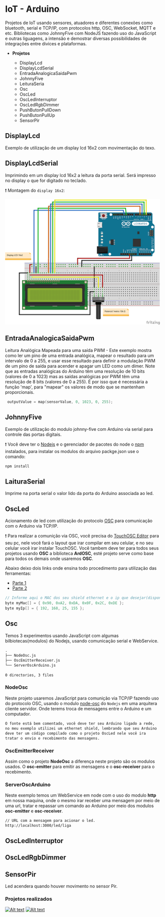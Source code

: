  # IoT - Arduino
   
Projetos de IoT usando sensores, atuadores e diferentes conexões como bluetooth, serial e TCP/IP, com protocolos http, OSC, WebSocket, MQTT e etc. Bibliotecas como JohnnyFive com NodeJS fazendo uso do JavaScript e outras liguagens, a intensão e demostrar diversas possibilidades de integrações entre divices e plataformas.


* **Projetos** 

    * DisplayLcd 
    * DisplayLcdSerial
    * EntradaAnalogicaSaidaPwm
    * JohnnyFive
    * LeituraSeria
    * Osc
    * OscLed
    * OscLedInterruptor
    * OscLedRgbDimmer
    * PushButonPullDown
    * PushButonPullUp
    * SensorPir

## DisplayLcd

Exemplo de utilização de um display lcd 16x2 com movimentação do texo.


## DisplayLcdSerial

Imprimindo em um display lcd 16x2 a leitura da porta serial. Será impresso no display o que for digitado no teclado. 

❗️ Montagem do ```display 16x2```:

![alt text](https://github.com/houstonsantos/Arduino/blob/master/img/display.png "Display")


## EntradaAnalogicaSaidaPwm

Leitura Analógica Mapeada para uma saída PWM - Este exemplo mostra como ler um pino de uma entrada analógica, mapear 
o resultado para um intervalo de 0 a 255, e usar esse resultado para definir a modulação PWM de um pino de saída 
para acender e apagar um LED como um dímer. Note que as entradas analógicas do Arduino têm uma resolução de 10 bits	
(valores de 0 a 1023) mas as saídas analógicas por PWM têm uma resolução de 8 bits (valores de 0 a 255). É por isso 
que é necessária a função 'map', para "mapear" os valores de modo que se mantenham proporcionais.

```C++
 outputValue = map(sensorValue, 0, 1023, 0, 255);
 ```

 ## JohnnyFive

Exemplo de utilização do modulo johnny-five com Arduino via serial para controle das portas digitais. 

❗️ Você deve ter o [Nodejs](https://nodejs.org/en/) e o gerenciador de pacotes do node o [npm](https://www.npmjs.com/) instalados, para instalar os modulos do arquivo packge.json use o comando:

 ```javascript
 npm install
 ```

 ## LaituraSerial

 Imprime na porta serial o valor lido da porta do Arduino associada ao led.


## OscLed

Acionamento de led com utilização do protocolo [OSC](https://es.wikipedia.org/wiki/OpenSound_Control) para comunicação com o Arduino via TCP/IP. 

❗️ Para realizar a comunição via OSC, você precisa do [TouchOSC Editor](https://hexler.net/software/touchosc) para seu pc, nele você fará o layout que irar compilar em seu celular, e no seu celular você irar instalar TouchOSC. Você tambem deve ter para todos seus projetos usando **OSC** a biblioteca **ArdOSC**, esté projeto serve como base para todos os demais onde usaremos **OSC**.

Abaixo deixo dois links onde ensina todo procedimento para utilização das ferramentas:
- [Parte 1](http://blog.eletronlivre.com.br/search?updated-max=2012-12-23T06:07:00-08:00&max-results=7)
- [Parte 2](http://blog.eletronlivre.com.br/2012/12/automacao-residencial-com-arduino-na.html)

```C++
// Informe aqui o MAC dos seu shield ethernet e o ip que desejar(disponivél) na faixa de sua rede.
byte myMac[] = { 0x90, 0xA2, 0xDA, 0x0F, 0x2C, 0xDE };				
byte myIp[] = { 192, 168, 25, 155 };
```


## Osc

Temos 3 experimentos usando JavaScript com algumas bilbiotecas(modulos) do Nodejs, usando comunicação serial e WebService. 

```
.
├── NodeOsc.js
├── OscEmitterReceiver.js
└── ServerOscArduino.js

0 directories, 3 files
```

### NodeOsc

Neste projeto usaremos JavaScript para comunição via TCP/IP fazendo uso do protocolo OSC, usando o modulo [node-osc](https://libraries.io/npm/node-osc) do ``Nodejs`` em uma arquitera cliente servidor. Onde terems troca de mensagens entre o Arduino e um computador.

```
O fonte está bem comentado, você deve ter seu Arduino ligado a rede, no meu exemplo utilizei um ethernet shield, lembrando que seu Arduino deve ter um código compilado como o projeto OscLed nele você ira tratar o envio e recebimento das mensagens. 
```

### OscEmitterReceiver

Assim como o projeto **NodeOsc** a diferença neste projeto são os modulos usados. O **osc-emitter** para emitir as mensagens e o **osc-receiver** para o recebimento.


### ServerOscArduino

Neste exemplo temos um WebService em node com o uso do modulo **http** em nossa maquina, onde o mesmo irar receber uma mensagem por meio de uma url, tratar e repassar um comando ao Arduino por meio dos modulos **osc-emitter** e **osc-receiver**.

```
// URL com a mensagem para acionar o led.
http://localhost:3000/led/liga
```

## OscLedInterruptor




## OscLedRgbDimmer




## SensorPir

Led acendera quando houver movimento no sensor Pir. 










<h3>Projetos realizados</h3>

[![Alt text](https://i.ytimg.com/vi/bxiT6m4V0zQ/hqdefault.jpg?sqp=-oaymwEXCNACELwBSFryq4qpAwkIARUAAIhCGAE=&rs=AOn4CLAAS1DTp2p8pIziuU-4SzAAVMacMw)](https://www.youtube.com/watch?v=bxiT6m4V0zQ&list=PLB3JsvtYkUUsx2X43MCU6g3JFl168cwRX)             [![Alt text](https://i.ytimg.com/vi/eRzkdTaYYJM/hqdefault.jpg?sqp=-oaymwEZCNACELwBSFXyq4qpAwsIARUAAIhCGAFwAQ==&rs=AOn4CLAmyjIfCawxpc4xU8EF_3RDss9i3g)](https://www.youtube.com/watch?v=eRzkdTaYYJM&list=PLB3JsvtYkUUsx2X43MCU6g3JFl168cwRX&index=3&t=0s)